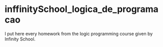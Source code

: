 # inffinitySchool_logica_de_programacao

I put here every homework from the logic programming course given by Infinity School.
